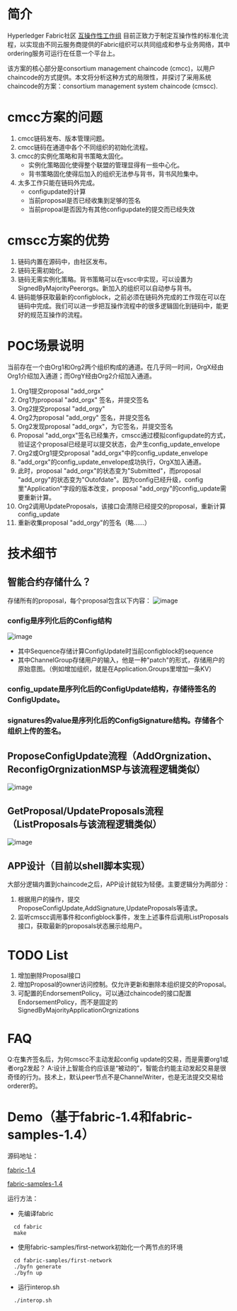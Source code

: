 # 简介
Hyperledger Fabric社区 [互操作性工作组](https://wiki.hyperledger.org/display/fabric/Fabric+Interop+Working+Group) 目前正致力于制定互操作性的标准化流程，以实现由不同云服务商提供的Fabric组织可以共同组成和参与业务网络，其中ordering服务可运行在任意一个平台上。

该方案的核心部分是consortium management chaincode (cmcc)，以用户chaincode的方式提供。本文将分析这种方式的局限性，并探讨了采用系统chaincode的方案：consortium management system chaincode (cmscc).

# cmcc方案的问题
1. cmcc链码发布、版本管理问题。
2. cmcc链码在通道中各个不同组织的初始化流程。
3. cmcc的实例化策略和背书策略太固化。
	* 实例化策略固化使得整个联盟的管理显得有一些中心化。
	* 背书策略固化使得后加入的组织无法参与背书，背书风险集中。
4. 太多工作只能在链码外完成。
	* configupdate的计算
	* 当前proposal是否已经收集到足够的签名
	* 当前propoal是否因为有其他configupdate的提交而已经失效

# cmscc方案的优势
1. 链码内置在源码中，由社区发布。
2. 链码无需初始化。
3. 链码无需实例化策略。背书策略可以在vscc中实现，可以设置为SignedByMajorityPeerorgs。新加入的组织可以自动参与背书。
4. 链码能够获取最新的configblock，之前必须在链码外完成的工作现在可以在链码中完成。我们可以进一步把互操作流程中的很多逻辑固化到链码中，能更好的规范互操作的流程。

# POC场景说明
当前存在一个由Org1和Org2两个组织构成的通道。在几乎同一时间，OrgX经由Org1介绍加入通道；而OrgY经由Org2介绍加入通道。

1. Org1提交proposal "add_orgx"
2. Org1为proposal "add_orgx" 签名，并提交签名
3. Org2提交proposal "add_orgy"
4. Org2为proposal "add_orgy" 签名，并提交签名
5. Org2发现proposal "add_orgx"，为它签名，并提交签名
6. Proposal "add_orgx"签名已经集齐，cmscc通过模拟configupdate的方式，验证这个proposal已经是可以提交状态，会产生config_update_envelope
7. Org2或Org1提交proposal "add_orgx"中的config_update_envelope
8. "add_orgx"的config_update_envelope成功执行，OrgX加入通道。
9. 此时，proposal "add_orgx"的状态变为"Submitted"，而proposal "add_orgy"的状态变为"Outofdate"。因为config已经升级，config里"Application"字段的版本改变，proposal "add_orgy"的config_update需要重新计算。
10. Org2调用UpdateProposals，该接口会清除已经提交的proposal，重新计算config_update
11. 重新收集proposal "add_orgy"的签名（略……）

# 技术细节
## 智能合约存储什么？
存储所有的proposal，每个proposal包含以下内容：
![image](http://gitlab.alibaba-inc.com/aliyun-blockchain/fabric-interop/raw/master/imgs/proposal_ds.png)

### config是序列化后的Config结构
![image](http://gitlab.alibaba-inc.com/aliyun-blockchain/fabric-interop/raw/master/imgs/config_ds.png)

* 其中Sequence存储计算ConfigUpdate时当前configblock的sequence
* 其中ChannelGroup存储用户的输入，他是一种"patch"的形式，存储用户的原始意图。（例如增加组织，就是在Application.Groups里增加一条KV）
### config_update是序列化后的ConfigUpdate结构，存储待签名的ConfigUpdate。
### signatures的value是序列化后的ConfigSignature结构。存储各个组织上传的签名。

## ProposeConfigUpdate流程（AddOrgnization、ReconfigOrgnizationMSP与该流程逻辑类似）
![image](http://gitlab.alibaba-inc.com/aliyun-blockchain/fabric-interop/raw/master/imgs/propose_config_update.png)

## GetProposal/UpdateProposals流程（ListProposals与该流程逻辑类似）
![image](http://gitlab.alibaba-inc.com/aliyun-blockchain/fabric-interop/raw/master/imgs/get_proposal.png)

## APP设计（目前以shell脚本实现）
大部分逻辑内置到chaincode之后，APP设计就较为轻便。主要逻辑分为两部分：
1. 根据用户的操作，提交ProposeConfigUpdate,AddSignature,UpdateProposals等请求。
2. 监听cmscc调用事件和configblock事件，发生上述事件后调用ListProposals接口，获取最新的proposals状态展示给用户。

# TODO List
1. 增加删除Proposal接口
2. 增加Proposal的owner访问控制。仅允许更新和删除本组织提交的Proposal。
3. 可配置的EndorsementPolicy。可以通过chaincode的接口配置EndorsementPolicy，而不是固定的SignedByMajorityApplicationOrgnizations

# FAQ
Q:在集齐签名后，为何cmscc不主动发起config update的交易，而是需要org1或者org2发起？
A:设计上智能合约应该是“被动的”，智能合约能主动发起交易是很奇怪的行为。技术上，默认peer节点不是ChannelWriter，也是无法提交交易给orderer的。

# Demo（基于fabric-1.4和fabric-samples-1.4）
源码地址：

[fabric-1.4](http://gitlab.alibaba-inc.com/aliyun-blockchain/fabric-fork/tree/interop-1.4)

[fabric-samples-1.4](http://gitlab.alibaba-inc.com/aliyun-blockchain/fabric-samples-fork/tree/interop-1.4)

运行方法：

* 先编译fabric

```
  cd fabric
  make
```

* 使用fabric-samples/first-network初始化一个两节点的环境

```
  cd fabric-samples/first-network
  ./byfn generate
  ./byfn up
```

* 运行interop.sh

```
  ./interop.sh
```

